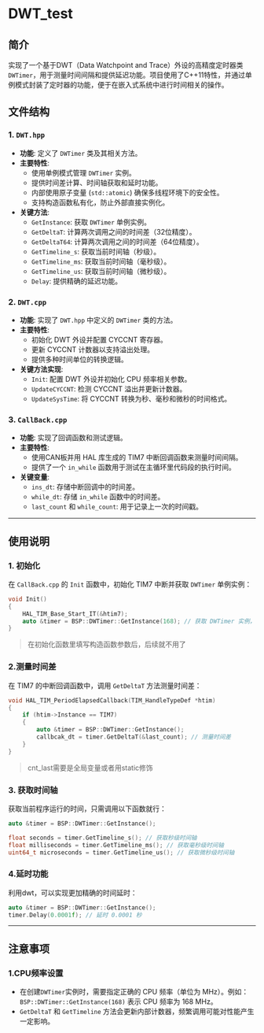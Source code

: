 # DWT_test

## 简介
实现了一个基于DWT（Data Watchpoint and Trace）外设的高精度定时器类 `DWTimer`，用于测量时间间隔和提供延迟功能。项目使用了C++11特性，并通过单例模式封装了定时器的功能，便于在嵌入式系统中进行时间相关的操作。

## 文件结构

### 1. `DWT.hpp`
- **功能**: 定义了 `DWTimer` 类及其相关方法。
- **主要特性**:
  - 使用单例模式管理 `DWTimer` 实例。
  - 提供时间差计算、时间轴获取和延时功能。
  - 内部使用原子变量 (`std::atomic`) 确保多线程环境下的安全性。
  - 支持构造函数私有化，防止外部直接实例化。
- **关键方法**:
  - `GetInstance`: 获取 `DWTimer` 单例实例。
  - `GetDeltaT`: 计算两次调用之间的时间差（32位精度）。
  - `GetDeltaT64`: 计算两次调用之间的时间差（64位精度）。
  - `GetTimeline_s`: 获取当前时间轴（秒级）。
  - `GetTimeline_ms`: 获取当前时间轴（毫秒级）。
  - `GetTimeline_us`: 获取当前时间轴（微秒级）。
  - `Delay`: 提供精确的延迟功能。

### 2. `DWT.cpp`
- **功能**: 实现了 `DWT.hpp` 中定义的 `DWTimer` 类的方法。
- **主要特性**:
  - 初始化 DWT 外设并配置 CYCCNT 寄存器。
  - 更新 CYCCNT 计数器以支持溢出处理。
  - 提供多种时间单位的转换逻辑。
- **关键方法实现**:
  - `Init`: 配置 DWT 外设并初始化 CPU 频率相关参数。
  - `UpdateCYCCNT`: 检测 CYCCNT 溢出并更新计数器。
  - `UpdateSysTime`: 将 CYCCNT 转换为秒、毫秒和微秒的时间格式。

### 3. `CallBack.cpp`
- **功能**: 实现了回调函数和测试逻辑。
- **主要特性**:
  - 使用CAN板并用 HAL 库生成的 TIM7 中断回调函数来测量时间间隔。
  - 提供了一个 `in_while` 函数用于测试在主循环里代码段的执行时间。
- **关键变量**:
  - `ins_dt`: 存储中断回调中的时间差。
  - `while_dt`: 存储 `in_while` 函数中的时间差。
  - `last_count` 和 `while_count`: 用于记录上一次的时间戳。

---

## 使用说明

### 1. 初始化
在 `CallBack.cpp` 的 `Init` 函数中，初始化 TIM7 中断并获取 `DWTimer` 单例实例：
```cpp
void Init()
{
    HAL_TIM_Base_Start_IT(&htim7);
    auto &timer = BSP::DWTimer::GetInstance(168); // 获取 DWTimer 实例，CPU 频率为 168 MHz
}
```

> 在初始化函数里填写构造函数参数后，后续就不用了

### 2.测量时间差
在 TIM7 的中断回调函数中，调用 `GetDeltaT` 方法测量时间差：

~~~c++
void HAL_TIM_PeriodElapsedCallback(TIM_HandleTypeDef *htim)
{
    if (htim->Instance == TIM7)
    {
        auto &timer = BSP::DWTimer::GetInstance();
        callbcak_dt = timer.GetDeltaT(&last_count); // 测量时间差
    }
}
~~~

> cnt_last需要是全局变量或者用static修饰

### 3. 获取时间轴

获取当前程序运行的时间，只需调用以下函数就行：

~~~c++
auto &timer = BSP::DWTimer::GetInstance();

float seconds = timer.GetTimeline_s(); // 获取秒级时间轴
float milliseconds = timer.GetTimeline_ms(); // 获取毫秒级时间轴
uint64_t microseconds = timer.GetTimeline_us(); // 获取微秒级时间轴
~~~

### 4.延时功能

利用dwt，可以实现更加精确的时间延时：

```c++
auto &timer = BSP::DWTimer::GetInstance();
timer.Delay(0.0001f); // 延时 0.0001 秒
```
---
## 注意事项

### 1.CPU频率设置

- 在创建`DWTimer`实例时，需要指定正确的 CPU 频率（单位为 MHz）。例如：`BSP::DWTimer::GetInstance(168)` 表示 CPU 频率为 168 MHz。
- `GetDeltaT` 和 `GetTimeline` 方法会更新内部计数器，频繁调用可能对性能产生一定影响。